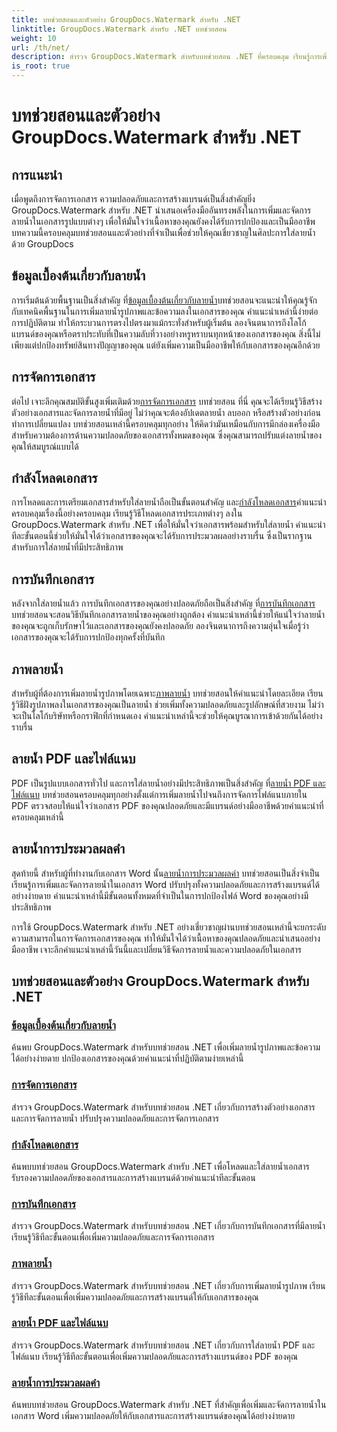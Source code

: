 ```yaml
---
title: บทช่วยสอนและตัวอย่าง GroupDocs.Watermark สำหรับ .NET
linktitle: GroupDocs.Watermark สำหรับ .NET บทช่วยสอน
weight: 10
url: /th/net/
description: สำรวจ GroupDocs.Watermark สำหรับบทช่วยสอน .NET ที่ครอบคลุม เรียนรู้การเพิ่ม จัดการ และรักษาความปลอดภัยลายน้ำในรูปแบบเอกสารต่างๆ พร้อมคำแนะนำทีละขั้นตอน
is_root: true
---
```


# บทช่วยสอนและตัวอย่าง GroupDocs.Watermark สำหรับ .NET

## การแนะนำ

เมื่อพูดถึงการจัดการเอกสาร ความปลอดภัยและการสร้างแบรนด์เป็นสิ่งสำคัญยิ่ง GroupDocs.Watermark สำหรับ .NET นำเสนอเครื่องมืออันทรงพลังในการเพิ่มและจัดการลายน้ำในเอกสารรูปแบบต่างๆ เพื่อให้มั่นใจว่าเนื้อหาของคุณยังคงได้รับการปกป้องและเป็นมืออาชีพ บทความนี้ครอบคลุมบทช่วยสอนและตัวอย่างที่จำเป็นเพื่อช่วยให้คุณเชี่ยวชาญในศิลปะการใส่ลายน้ำด้วย GroupDocs

## ข้อมูลเบื้องต้นเกี่ยวกับลายน้ำ

 การเริ่มต้นด้วยพื้นฐานเป็นสิ่งสำคัญ ที่[ข้อมูลเบื้องต้นเกี่ยวกับลายน้ำ](./watermarking-basics/)บทช่วยสอนจะแนะนำให้คุณรู้จักกับเทคนิคพื้นฐานในการเพิ่มลายน้ำรูปภาพและข้อความลงในเอกสารของคุณ คำแนะนำเหล่านี้ง่ายต่อการปฏิบัติตาม ทำให้กระบวนการตรงไปตรงมาแม้กระทั่งสำหรับผู้เริ่มต้น ลองจินตนาการถึงโลโก้แบรนด์ของคุณหรือตราประทับที่เป็นความลับที่วางอย่างหรูหราบนทุกหน้าของเอกสารของคุณ สิ่งนี้ไม่เพียงแต่ปกป้องทรัพย์สินทางปัญญาของคุณ แต่ยังเพิ่มความเป็นมืออาชีพให้กับเอกสารของคุณอีกด้วย

## การจัดการเอกสาร

 ต่อไป เจาะลึกคุณสมบัติขั้นสูงเพิ่มเติมด้วย[การจัดการเอกสาร](./document-manipulation/) บทช่วยสอน ที่นี่ คุณจะได้เรียนรู้วิธีสร้างตัวอย่างเอกสารและจัดการลายน้ำที่มีอยู่ ไม่ว่าคุณจะต้องอัปเดตลายน้ำ ลบออก หรือสร้างตัวอย่างก่อนทำการเปลี่ยนแปลง บทช่วยสอนเหล่านี้ครอบคลุมทุกอย่าง ให้คิดว่ามันเหมือนกับการมีกล่องเครื่องมือสำหรับความต้องการด้านความปลอดภัยของเอกสารทั้งหมดของคุณ ซึ่งคุณสามารถปรับแต่งลายน้ำของคุณให้สมบูรณ์แบบได้

## กำลังโหลดเอกสาร

 การโหลดและการเตรียมเอกสารสำหรับใส่ลายน้ำถือเป็นขั้นตอนสำคัญ และ[กำลังโหลดเอกสาร](./document-loadings/)คำแนะนำครอบคลุมเรื่องนี้อย่างครอบคลุม เรียนรู้วิธีโหลดเอกสารประเภทต่างๆ ลงใน GroupDocs.Watermark สำหรับ .NET เพื่อให้มั่นใจว่าเอกสารพร้อมสำหรับใส่ลายน้ำ คำแนะนำทีละขั้นตอนนี้ช่วยให้มั่นใจได้ว่าเอกสารของคุณจะได้รับการประมวลผลอย่างราบรื่น ซึ่งเป็นรากฐานสำหรับการใส่ลายน้ำที่มีประสิทธิภาพ

## การบันทึกเอกสาร

 หลังจากใส่ลายน้ำแล้ว การบันทึกเอกสารของคุณอย่างปลอดภัยถือเป็นสิ่งสำคัญ ที่[การบันทึกเอกสาร](./document-savings/) บทช่วยสอนจะสอนวิธีบันทึกเอกสารลายน้ำของคุณอย่างถูกต้อง คำแนะนำเหล่านี้ช่วยให้แน่ใจว่าลายน้ำของคุณจะถูกเก็บรักษาไว้และเอกสารของคุณยังคงปลอดภัย ลองจินตนาการถึงความอุ่นใจเมื่อรู้ว่าเอกสารของคุณจะได้รับการปกป้องทุกครั้งที่บันทึก

## ภาพลายน้ำ

 สำหรับผู้ที่ต้องการเพิ่มลายน้ำรูปภาพโดยเฉพาะ[ภาพลายน้ำ](./image-watermarkings/) บทช่วยสอนให้คำแนะนำโดยละเอียด เรียนรู้วิธีฝังรูปภาพลงในเอกสารของคุณเป็นลายน้ำ ช่วยเพิ่มทั้งความปลอดภัยและรูปลักษณ์ที่สวยงาม ไม่ว่าจะเป็นโลโก้บริษัทหรือกราฟิกที่กำหนดเอง คำแนะนำเหล่านี้จะช่วยให้คุณบูรณาการเข้าด้วยกันได้อย่างราบรื่น

## ลายน้ำ PDF และไฟล์แนบ

PDF เป็นรูปแบบเอกสารทั่วไป และการใส่ลายน้ำอย่างมีประสิทธิภาพเป็นสิ่งสำคัญ ที่[ลายน้ำ PDF และไฟล์แนบ](./pdf-watermarking-attachments/) บทช่วยสอนครอบคลุมทุกอย่างตั้งแต่การเพิ่มลายน้ำไปจนถึงการจัดการไฟล์แนบภายใน PDF ตรวจสอบให้แน่ใจว่าเอกสาร PDF ของคุณปลอดภัยและมีแบรนด์อย่างมืออาชีพด้วยคำแนะนำที่ครอบคลุมเหล่านี้

## ลายน้ำการประมวลผลคำ

 สุดท้ายนี้ สำหรับผู้ที่ทำงานกับเอกสาร Word นั้น[ลายน้ำการประมวลผลคำ](./word-processing-watermarkings/) บทช่วยสอนเป็นสิ่งจำเป็น เรียนรู้การเพิ่มและจัดการลายน้ำในเอกสาร Word ปรับปรุงทั้งความปลอดภัยและการสร้างแบรนด์ได้อย่างง่ายดาย คำแนะนำเหล่านี้มีขั้นตอนทั้งหมดที่จำเป็นในการปกป้องไฟล์ Word ของคุณอย่างมีประสิทธิภาพ

การใช้ GroupDocs.Watermark สำหรับ .NET อย่างเชี่ยวชาญผ่านบทช่วยสอนเหล่านี้จะยกระดับความสามารถในการจัดการเอกสารของคุณ ทำให้มั่นใจได้ว่าเนื้อหาของคุณปลอดภัยและนำเสนออย่างมืออาชีพ เจาะลึกคำแนะนำเหล่านี้วันนี้และเปลี่ยนวิธีจัดการลายน้ำและความปลอดภัยในเอกสาร
## บทช่วยสอนและตัวอย่าง GroupDocs.Watermark สำหรับ .NET 
### [ข้อมูลเบื้องต้นเกี่ยวกับลายน้ำ](./watermarking-basics/)
ค้นพบ GroupDocs.Watermark สำหรับบทช่วยสอน .NET เพื่อเพิ่มลายน้ำรูปภาพและข้อความได้อย่างง่ายดาย ปกป้องเอกสารของคุณด้วยคำแนะนำที่ปฏิบัติตามง่ายเหล่านี้
### [การจัดการเอกสาร](./document-manipulation/)
สำรวจ GroupDocs.Watermark สำหรับบทช่วยสอน .NET เกี่ยวกับการสร้างตัวอย่างเอกสารและการจัดการลายน้ำ ปรับปรุงความปลอดภัยและการจัดการเอกสาร
### [กำลังโหลดเอกสาร](./document-loadings/)
ค้นพบบทช่วยสอน GroupDocs.Watermark สำหรับ .NET เพื่อโหลดและใส่ลายน้ำเอกสาร รับรองความปลอดภัยของเอกสารและการสร้างแบรนด์ด้วยคำแนะนำทีละขั้นตอน
### [การบันทึกเอกสาร](./document-savings/)
สำรวจ GroupDocs.Watermark สำหรับบทช่วยสอน .NET เกี่ยวกับการบันทึกเอกสารที่มีลายน้ำ เรียนรู้วิธีทีละขั้นตอนเพื่อเพิ่มความปลอดภัยและการจัดการเอกสาร
### [ภาพลายน้ำ](./image-watermarkings/)
สำรวจ GroupDocs.Watermark สำหรับบทช่วยสอน .NET เกี่ยวกับการเพิ่มลายน้ำรูปภาพ เรียนรู้วิธีทีละขั้นตอนเพื่อเพิ่มความปลอดภัยและการสร้างแบรนด์ให้กับเอกสารของคุณ
### [ลายน้ำ PDF และไฟล์แนบ](./pdf-watermarking-attachments/)
สำรวจ GroupDocs.Watermark สำหรับบทช่วยสอน .NET เกี่ยวกับการใส่ลายน้ำ PDF และไฟล์แนบ เรียนรู้วิธีทีละขั้นตอนเพื่อเพิ่มความปลอดภัยและการสร้างแบรนด์ของ PDF ของคุณ
### [ลายน้ำการประมวลผลคำ](./word-processing-watermarkings/)
ค้นพบบทช่วยสอน GroupDocs.Watermark สำหรับ .NET ที่สำคัญเพื่อเพิ่มและจัดการลายน้ำในเอกสาร Word เพิ่มความปลอดภัยให้กับเอกสารและการสร้างแบรนด์ของคุณได้อย่างง่ายดาย